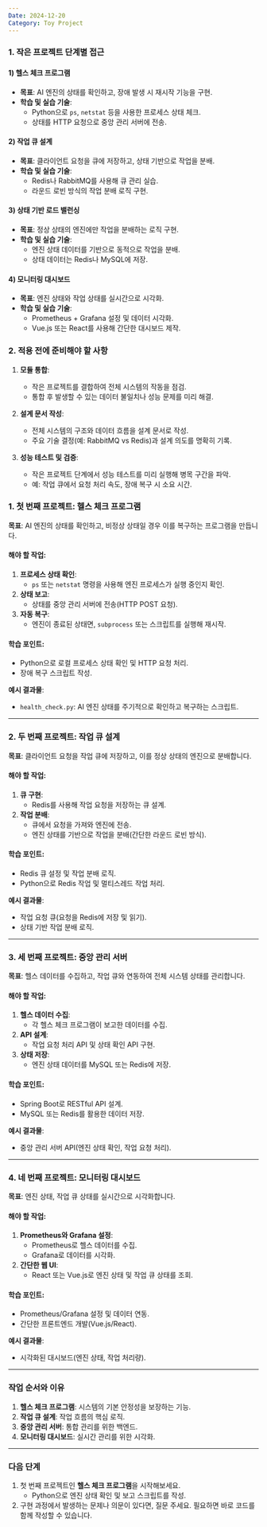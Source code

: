 ```yaml
---
Date: 2024-12-20
Category: Toy Project
---
```

### **1. 작은 프로젝트 단계별 접근**

#### **1) 헬스 체크 프로그램**

- **목표**: AI 엔진의 상태를 확인하고, 장애 발생 시 재시작 기능을 구현.
- **학습 및 실습 기술**:
    - Python으로 `ps`, `netstat` 등을 사용한 프로세스 상태 체크.
    - 상태를 HTTP 요청으로 중앙 관리 서버에 전송.

#### **2) 작업 큐 설계**

- **목표**: 클라이언트 요청을 큐에 저장하고, 상태 기반으로 작업을 분배.
- **학습 및 실습 기술**:
    - Redis나 RabbitMQ를 사용해 큐 관리 실습.
    - 라운드 로빈 방식의 작업 분배 로직 구현.

#### **3) 상태 기반 로드 밸런싱**

- **목표**: 정상 상태의 엔진에만 작업을 분배하는 로직 구현.
- **학습 및 실습 기술**:
    - 엔진 상태 데이터를 기반으로 동적으로 작업을 분배.
    - 상태 데이터는 Redis나 MySQL에 저장.

#### **4) 모니터링 대시보드**

- **목표**: 엔진 상태와 작업 상태를 실시간으로 시각화.
- **학습 및 실습 기술**:
    - Prometheus + Grafana 설정 및 데이터 시각화.
    - Vue.js 또는 React를 사용해 간단한 대시보드 제작.


### **2. 적용 전에 준비해야 할 사항**

1. **모듈 통합**:
    
    - 작은 프로젝트를 결합하여 전체 시스템의 작동을 점검.
    - 통합 후 발생할 수 있는 데이터 불일치나 성능 문제를 미리 해결.
2. **설계 문서 작성**:
    
    - 전체 시스템의 구조와 데이터 흐름을 설계 문서로 작성.
    - 주요 기술 결정(예: RabbitMQ vs Redis)과 설계 의도를 명확히 기록.
3. **성능 테스트 및 검증**:
    
    - 작은 프로젝트 단계에서 성능 테스트를 미리 실행해 병목 구간을 파악.
    - 예: 작업 큐에서 요청 처리 속도, 장애 복구 시 소요 시간.


### **1. 첫 번째 프로젝트: 헬스 체크 프로그램**

**목표**: AI 엔진의 상태를 확인하고, 비정상 상태일 경우 이를 복구하는 프로그램을 만듭니다.

#### **해야 할 작업**:

1. **프로세스 상태 확인**:
    - `ps` 또는 `netstat` 명령을 사용해 엔진 프로세스가 실행 중인지 확인.
2. **상태 보고**:
    - 상태를 중앙 관리 서버에 전송(HTTP POST 요청).
3. **자동 복구**:
    - 엔진이 종료된 상태면, `subprocess` 또는 스크립트를 실행해 재시작.

#### **학습 포인트**:

- Python으로 로컬 프로세스 상태 확인 및 HTTP 요청 처리.
- 장애 복구 스크립트 작성.

**예시 결과물**:

- `health_check.py`: AI 엔진 상태를 주기적으로 확인하고 복구하는 스크립트.

---

### **2. 두 번째 프로젝트: 작업 큐 설계**

**목표**: 클라이언트 요청을 작업 큐에 저장하고, 이를 정상 상태의 엔진으로 분배합니다.

#### **해야 할 작업**:

1. **큐 구현**:
    - Redis를 사용해 작업 요청을 저장하는 큐 설계.
2. **작업 분배**:
    - 큐에서 요청을 가져와 엔진에 전송.
    - 엔진 상태를 기반으로 작업을 분배(간단한 라운드 로빈 방식).

#### **학습 포인트**:

- Redis 큐 설정 및 작업 분배 로직.
- Python으로 Redis 작업 및 멀티스레드 작업 처리.

**예시 결과물**:

- 작업 요청 큐(요청을 Redis에 저장 및 읽기).
- 상태 기반 작업 분배 로직.

---

### **3. 세 번째 프로젝트: 중앙 관리 서버**

**목표**: 헬스 데이터를 수집하고, 작업 큐와 연동하여 전체 시스템 상태를 관리합니다.

#### **해야 할 작업**:

1. **헬스 데이터 수집**:
    - 각 헬스 체크 프로그램이 보고한 데이터를 수집.
2. **API 설계**:
    - 작업 요청 처리 API 및 상태 확인 API 구현.
3. **상태 저장**:
    - 엔진 상태 데이터를 MySQL 또는 Redis에 저장.

#### **학습 포인트**:

- Spring Boot로 RESTful API 설계.
- MySQL 또는 Redis를 활용한 데이터 저장.

**예시 결과물**:

- 중앙 관리 서버 API(엔진 상태 확인, 작업 요청 처리).

---

### **4. 네 번째 프로젝트: 모니터링 대시보드**

**목표**: 엔진 상태, 작업 큐 상태를 실시간으로 시각화합니다.

#### **해야 할 작업**:

1. **Prometheus와 Grafana 설정**:
    - Prometheus로 헬스 데이터를 수집.
    - Grafana로 데이터를 시각화.
2. **간단한 웹 UI**:
    - React 또는 Vue.js로 엔진 상태 및 작업 큐 상태를 조회.

#### **학습 포인트**:

- Prometheus/Grafana 설정 및 데이터 연동.
- 간단한 프론트엔드 개발(Vue.js/React).

**예시 결과물**:

- 시각화된 대시보드(엔진 상태, 작업 처리량).

---

### **작업 순서와 이유**

1. **헬스 체크 프로그램**: 시스템의 기본 안정성을 보장하는 기능.
2. **작업 큐 설계**: 작업 흐름의 핵심 로직.
3. **중앙 관리 서버**: 통합 관리를 위한 백엔드.
4. **모니터링 대시보드**: 실시간 관리를 위한 시각화.

---

### **다음 단계**

1. 첫 번째 프로젝트인 **헬스 체크 프로그램**을 시작해보세요.
    - Python으로 엔진 상태 확인 및 보고 스크립트를 작성.
2. 구현 과정에서 발생하는 문제나 의문이 있다면, 질문 주세요. 필요하면 바로 코드를 함께 작성할 수 있습니다.
